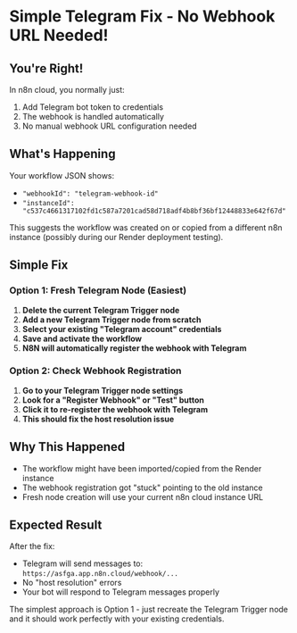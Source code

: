 # Simple Telegram Fix - No Webhook URL Needed!

## You're Right!
In n8n cloud, you normally just:
1. Add Telegram bot token to credentials  
2. The webhook is handled automatically
3. No manual webhook URL configuration needed

## What's Happening
Your workflow JSON shows:
- `"webhookId": "telegram-webhook-id"` 
- `"instanceId": "c537c4661317102fd1c587a7201cad58d718adf4b8bf36bf12448833e642f67d"`

This suggests the workflow was created on or copied from a different n8n instance (possibly during our Render deployment testing).

## Simple Fix

### Option 1: Fresh Telegram Node (Easiest)
1. **Delete the current Telegram Trigger node**
2. **Add a new Telegram Trigger node from scratch**
3. **Select your existing "Telegram account" credentials**
4. **Save and activate the workflow**
5. **N8N will automatically register the webhook with Telegram**

### Option 2: Check Webhook Registration
1. **Go to your Telegram Trigger node settings**
2. **Look for a "Register Webhook" or "Test" button**
3. **Click it to re-register the webhook with Telegram**
4. **This should fix the host resolution issue**

## Why This Happened
- The workflow might have been imported/copied from the Render instance
- The webhook registration got "stuck" pointing to the old instance
- Fresh node creation will use your current n8n cloud instance URL

## Expected Result
After the fix:
- Telegram will send messages to: `https://asfga.app.n8n.cloud/webhook/...`
- No "host resolution" errors
- Your bot will respond to Telegram messages properly

The simplest approach is Option 1 - just recreate the Telegram Trigger node and it should work perfectly with your existing credentials.